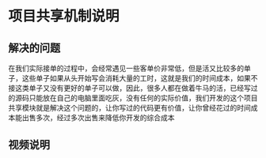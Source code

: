 # 项目共享机制说明

## 解决的问题

在我们实际接单的过程中，会经常遇见一些客单价非常低，但是活又比较多的单子，这些单子如果从头开始写会消耗大量的工时，这就是我们的时间成本，如果不接这类单子又没有更好的单子可以做，因此，很多人都在做着牛马的活，已经写过的源码只能放在自己的电脑里面吃灰，没有任何的实际价值，我们开发的这个项目共享模块就是解决这个问题的，让你写过的代码更有价值，让你曾经花过的时间成本能出售多次，经过多次出售来降低你开发的综合成本

## 视频说明
